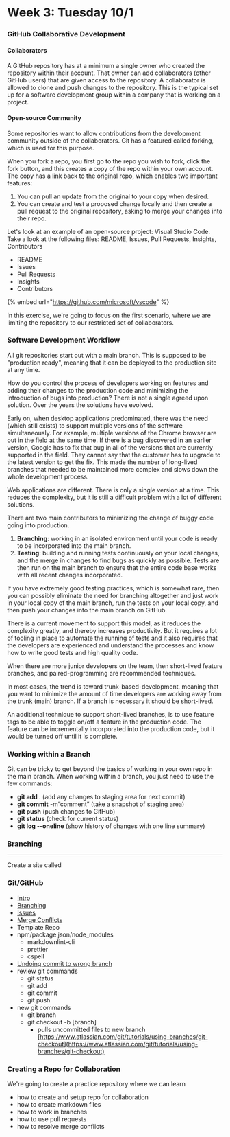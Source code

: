 # Week 3: Tuesday 10/1

### GitHub Collaborative Development

#### Collaborators

A GitHub repository has at a minimum a single owner who created the repository within their account. That owner can add collaborators (other GitHub users) that are given access to the repository. A collaborator is allowed to clone and push changes to the repository. This is the typical set up for a software development group within a company that is working on a project. 

#### Open-source Community

Some repositories want to allow contributions from the development community outside of the collaborators. Git has a featured called forking, which is used for this purpose. 

When you fork a repo, you first go to the repo you wish to fork, click the fork button, and this creates a copy of the repo within your own account. The copy has a link back to the original repo, which enables two important features:

1. You can pull an update from the original to your copy when desired.
2. You can create and test a proposed change locally and then create a pull request to the original repository, asking to merge your changes into their repo.

Let's look at an example of an open-source project: Visual Studio Code. Take a look at the following files: README, Issues, Pull Requests, Insights, Contributors

* README
* Issues
* Pull Requests
* Insights
* Contributors

{% embed url="https://github.com/microsoft/vscode" %}

In this exercise, we're going to focus on the first scenario, where we are limiting the repository to our restricted set of collaborators.



### Software Development Workflow

All git repositories start out with a main branch. This is supposed to be "production ready", meaning that it can be deployed to the production site at any time.

How do you control the process of developers working on features and adding their changes to the production code and minimizing the introduction of bugs into production? There is not a single agreed upon solution. Over the years the solutions have evolved.

Early on, when desktop applications predominated, there was the need (which still exists) to support multiple versions of the software simultaneously. For example, multiple versions of the Chrome browser are out in the field at the same time. If there is a bug discovered in an earlier version, Google has to fix that bug in all of the versions that are currently supported in the field. They cannot say that the customer has to upgrade to the latest version to get the fix. This made  the number of long-lived branches that needed to be maintained more complex and slows down the whole development process.

Web applications are different. There is only a single version at a time. This reduces the complexity, but it is still a difficult problem with a lot of different solutions.

There are two main contributors to minimizing the change of buggy code going into production.

1. **Branching**: working in an isolated environment until your code is ready to be incorporated into the main branch.
2. **Testing**: building and running tests continuously on your local changes, and the merge in changes to find bugs as quickly as possible. Tests are then run on the main branch to ensure that the entire code base works with all recent changes incorporated.

If you have extremely good testing practices, which is somewhat rare, then you can possibly eliminate the need for branching altogether and just work in your local copy of the main branch, run the tests on your local copy, and then push your changes into the main branch on GitHub.  

There is a current movement to support this model, as it reduces the complexity greatly, and thereby increases productivity. But it requires a lot of tooling in place to automate the running of tests and it also requires that the developers are experienced and understand the processes and know how to write good tests and high quality code. 

When there are more junior developers on the team, then short-lived feature branches, and paired-programming are recommended techniques.

In most cases, the trend is toward trunk-based-development, meaning that you want to minimize the amount of time developers are working away from the trunk (main) branch. If a branch is necessary it should be short-lived.

An additional technique to support short-lived branches, is to use feature tags to be able to toggle on/off a feature in the production code. The feature can be incrementally incorporated into the production code, but it would be turned off until it is complete.  

### Working within a Branch

Git can be tricky to get beyond the basics of working in your own repo in the main branch. When working within a branch, you just need to use the few commands:

* **git add** . (add any changes to staging area for next commit) 
* **git commit** -m”comment” (take a snapshot of staging area) 
* **git push** (push changes to GitHub) 
* **git status** (check for current status) 
* **git log --oneline** (show history of changes with one line summary)





### Branching









****



Create a site called

### Git/GitHub

* [Intro](https://www.youtube.com/watch?v=BCQHnlnPusY\&list=PLRqwX-V7Uu6ZF9C0YMKuns9sLDzK6zoiV\&index=1)
* [Branching](https://www.youtube.com/watch?v=oPpnCh7InLY\&list=PLRqwX-V7Uu6ZF9C0YMKuns9sLDzK6zoiV\&index=2)
* [Issues](https://www.youtube.com/watch?v=WMykv2ZMyEQ\&list=PLRqwX-V7Uu6ZF9C0YMKuns9sLDzK6zoiV\&index=4)
* [Merge Conflicts](https://www.youtube.com/watch?v=JtIX3HJKwfo\&list=PLRqwX-V7Uu6ZF9C0YMKuns9sLDzK6zoiV\&index=9)
* Template Repo
* npm/package.json/node_modules
  * markdownlint-cli
  * prettier
  * cspell
* [Undoing commit to wrong branch](https://www.clearvision-cm.com/blog/what-to-do-when-you-commit-to-the-wrong-git-branch/)
* review git commands
  * git status
  * git add
  * git commit
  * git push
* new git commands
  * git branch
  * git checkout -b \[branch]
    * pulls uncommitted files to new branch [https://www.atlassian.com/git/tutorials/using-branches/git-checkout](https://www.atlassian.com/git/tutorials/using-branches/git-checkout)

### Creating a Repo for Collaboration

We're going to create a practice repository where we can learn

* how to create and setup repo for collaboration
* how to create markdown files
* how to work in branches
* how to use pull requests
* how to resolve merge conflicts

